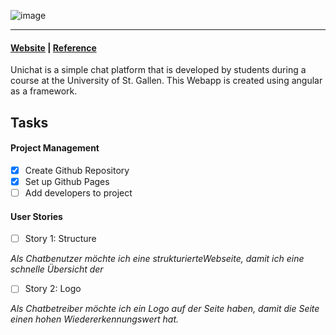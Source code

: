 

![image](https://github.com/universitychat/app/blob/main/assets/logo-unichat-transparent.png)

---

#### [Website](https://universitychat.github.io/website) | [Reference](http://hsgchat.azurewebsites.net/)

Unichat is a simple chat platform that is developed by students during a course at the University of St. Gallen. This Webapp is created using angular as a framework.

## Tasks

#### Project Management

- [x] Create Github Repository
- [x] Set up Github Pages
- [ ] Add developers to project

#### User Stories

- [ ] Story 1: Structure

*Als Chatbenutzer möchte ich eine strukturierteWebseite, damit ich eine schnelle Übersicht der*

- [ ] Story 2: Logo

*Als Chatbetreiber möchte ich ein Logo auf der Seite haben, damit die Seite einen hohen Wiedererkennungswert hat.*
